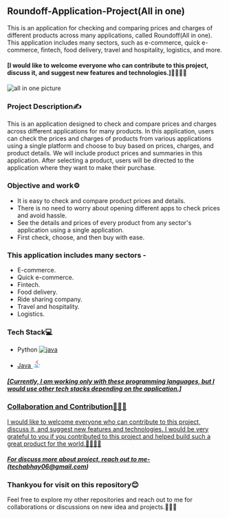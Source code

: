 
## Roundoff-Application-Project(All in one)

This is an application for checking and comparing prices and charges of different products across many applications, called Roundoff(All in one).
This application includes many sectors, such as e-commerce, quick e-commerce, fintech, food delivery, travel and hospitality, logistics, and more.

#### [I would like to welcome everyone who can contribute to this project, discuss it, and suggest new features and technologies.]🤝🧑‍💻🚀

 ![all in one picture](https://github.com/abhaymishra24/Roundoff-Application-Project/blob/main/all%20in%20one.png)
 
### Project Description✍️

This is an application designed to check and compare prices and charges across different applications for many products. In this application, users can check the prices and charges of products from various applications using a single platform and choose to buy based on prices, charges, and product details. We will include product prices and summaries in this application. After selecting a product, users will be directed to the application where they want to make their purchase.
 
### Objective and work⚙️

-  It is easy to check and compare product prices and details.
-  There is no need to worry about opening different apps to check prices and avoid hassle.
-  See the details and prices of every product from any sector's application using a single application.
-  First check, choose, and then buy with ease.

### This application includes many sectors - 

- E-commerce.
- Quick e-commerce.
- Fintech.
- Food delivery.
- Ride sharing company.
- Travel and hospitality.
- Logistics.

### Tech Stack💻

- Python <a href="https://www.python.com" target="_blank" rel="noreferrer"> <img src="https://s3.dualstack.us-east-2.amazonaws.com/pythondotorg-assets/media/files/python-logo-only.svg" alt="java" width="20" height="20"/>

- Java <a href="https://www.java.com" target="_blank" rel="noreferrer"> <img src="https://raw.githubusercontent.com/devicons/devicon/master/icons/java/java-original.svg" alt="java" width="20" height="20"/>

#####  [Currently, I am working only with these programming languages, but I would use other tech stacks depending on the application.]

### Collaboration and Contribution🤝🧑‍💻

I would like to welcome everyone who can contribute to this project, discuss it, and suggest new features and technologies. I would be very grateful to you if you contributed to this project and helped build such a great product for the world.🤝🧑‍💻🚀

##### For discuss more about project, reach out to me-(techabhay06@gmail.com)

### Thankyou for visit on this repository😊

Feel free to explore my other repositories and reach out to me for collaborations or discussions on new idea and projects.🤝😊🚀